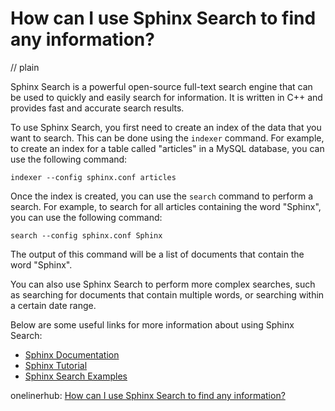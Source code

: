 # How can I use Sphinx Search to find any information?
// plain

Sphinx Search is a powerful open-source full-text search engine that can be used to quickly and easily search for information. It is written in C++ and provides fast and accurate search results.

To use Sphinx Search, you first need to create an index of the data that you want to search. This can be done using the `indexer` command. For example, to create an index for a table called "articles" in a MySQL database, you can use the following command:

```
indexer --config sphinx.conf articles
```

Once the index is created, you can use the `search` command to perform a search. For example, to search for all articles containing the word "Sphinx", you can use the following command:

```
search --config sphinx.conf Sphinx
```

The output of this command will be a list of documents that contain the word "Sphinx".

You can also use Sphinx Search to perform more complex searches, such as searching for documents that contain multiple words, or searching within a certain date range.

Below are some useful links for more information about using Sphinx Search:

- [Sphinx Documentation](https://sphinxsearch.com/docs/)
- [Sphinx Tutorial](https://www.digitalocean.com/community/tutorials/how-to-install-and-configure-sphinx-on-ubuntu-14-04)
- [Sphinx Search Examples](https://www.tutorialspoint.com/sphinx/sphinx_examples.htm)

onelinerhub: [How can I use Sphinx Search to find any information?](https://onelinerhub.com/sphinxsearch/how-can-i-use-sphinx-search-to-find-any-information)